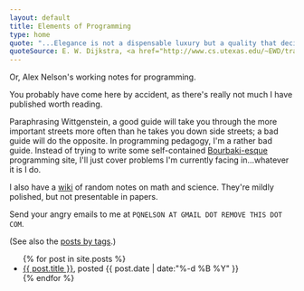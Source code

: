 ```yaml
---
layout: default
title: Elements of Programming
type: home
quote: "...Elegance is not a dispensable luxury but a quality that decides between success and failure."
quoteSource: E. W. Dijkstra, <a href="http://www.cs.utexas.edu/~EWD/transcriptions/EWD12xx/EWD1284.html">EWD1284 <tt>[cs.utexas.edu]</tt></a>
---
```

Or, Alex Nelson's working notes for programming.

You probably have come here by accident, as there's really not much I
have published worth reading. 

Paraphrasing Wittgenstein, a good guide will take you through the more
important streets more often than he takes you down side streets; a bad
guide will do the opposite. In programming pedagogy, I'm a rather bad guide.
Instead of trying to write some self-contained [Bourbaki-esque](http://en.wikipedia.org/wiki/Bourbaki)
programming site, I'll just cover problems I'm currently facing in...whatever it
is I do.

I also have a [wiki](./wiki/) of random notes on math and
science. They're mildly polished, but not presentable in papers.

Send your angry emails to me at `PQNELSON AT GMAIL DOT REMOVE THIS DOT
COM`.

(See also the [posts by tags](/tags/).)

<ul>
  {% for post in site.posts %}
    <li>
      <a href="{{ post.url }}">{{ post.title }}</a>, posted {{ post.date | date:"%-d %B %Y" }}
    </li>
  {% endfor %}
</ul>

